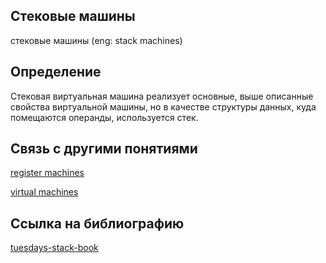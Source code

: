 ## Стековые машины
стековые машины (eng: stack machines) 

## Определение
Стековая виртуальная машина реализует основные, выше описанные свойства виртуальной машины, но в качестве структуры данных, куда помещаются операнды, используется стек. 

## Связь с другими понятиями

[register machines](https://github.com/vernikkkkkkkkkkkkkkkkkkk/concept/blob/main/virtual%20machines/register%20machines/register%20machines.md)

[virtual machines](https://github.com/vernikkkkkkkkkkkkkkkkkkk/concept/blob/main/virtual%20machines/virtual%20machines/virtual%20machines.md)

## Cсылка на библиографию
[tuesdays-stack-book](https://github.com/vernikkkkkkkkkkkkkkkkkkk/concept/blob/main/bibliography/virtual%20machines/tuesdays-stack-book.md)

